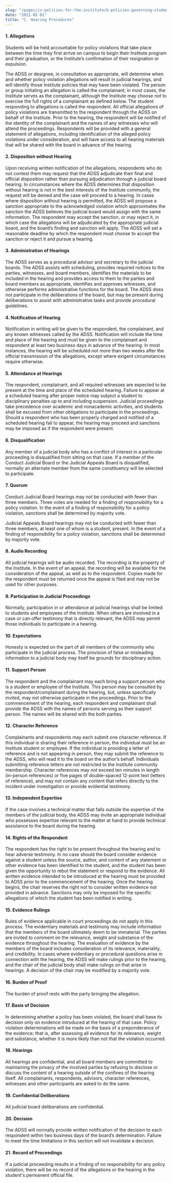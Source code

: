 ```yaml
---
slug: "/pages/iv-policies-for-the-institute/b-policies-governing-student-conduct-and-student-organizations/b-conduct/b-2-d-student-conduct-disciplinary-process/c-hearing-procedures"
date: "2021-05-01"
title: "C. Hearing Procedures"
---
```


#### 1. **Allegations**

Students will be held accountable for policy violations that take place between the time they first arrive on campus to begin their Institute program and their graduation, or the Institute’s confirmation of their resignation or expulsion.

The ADSS or designee, in consultation as appropriate, will determine when and whether policy violation allegations will result in judicial hearings, and will identify those Institute policies that may have been violated. The person or group initiating an allegation is called the complainant; in most cases, the Institute serves as the complainant, although the Institute may choose not to exercise the full rights of a complainant as defined below. The student responding to allegations is called the respondent. All official allegations of policy violations are transmitted to the respondent through the ADSS on behalf of the Institute. Prior to the hearing, the respondent will be notified of the identity of the complainant and the names of any witnesses who will attend the proceedings. Respondents will be provided with a general statement of allegations, including identification of the alleged policy violations under consideration, and will have access to all hearing materials that will be shared with the board in advance of the hearing.

#### 2. **Disposition without Hearing**

Upon receiving written notification of the allegations, respondents who do not contest them may request that the ADSS adjudicate their final and official disposition rather than pursuing adjudication through a judicial board hearing. In circumstances where the ADSS determines that disposition without hearing is not in the best interests of the Institute community, the request will be denied and the case will proceed to a hearing. In cases where disposition without hearing is permitted, the ADSS will propose a sanction appropriate to the acknowledged violation which approximates the sanction the ADSS believes the judicial board would assign with the same information. The respondent may accept the sanction, or may reject it, in which case the allegations will be adjudicated by the appropriate judicial board, and the board’s finding and sanction will apply. The ADSS will set a reasonable deadline by which the respondent must choose to accept the sanction or reject it and pursue a hearing.

#### 3. **Administration of Hearings**

The ADSS serves as a procedural advisor and secretary to the judicial boards. The ADSS assists with scheduling, provides required notices to the parties, witnesses, and board members, identifies the materials to be included in the hearing and provides access to them to the parties and board members as appropriate, identifies and approves witnesses, and otherwise performs administrative functions for the board. The ADSS does not participate in the deliberations of the board, but may be present during deliberations to assist with administrative tasks and provide procedural guidelines.

#### 4. **Notification of Hearing**

Notification in writing will be given to the respondent, the complainant, and any known witnesses called by the ADSS. Notification will include the time and place of the hearing and must be given to the complainant and respondent at least two business days in advance of the hearing. In most instances, the hearing will be scheduled not more than two weeks after the official transmission of the allegations, except where exigent circumstances require otherwise.

#### 5\. **Attendance at Hearings**

The respondent, complainant, and all required witnesses are expected to be present at the time and place of the scheduled hearing. Failure to appear at a scheduled hearing after proper notice may subject a student to disciplinary penalties up to and including suspension. Judicial proceedings take precedence over academic and nonacademic activities, and students shall be excused from other obligations to participate in the proceedings. Should a respondent who has been properly charged and notified of a scheduled hearing fail to appear, the hearing may proceed and sanctions may be imposed as if the respondent were present.

#### 6\. **Disqualification**

Any member of a judicial body who has a conflict of interest in a particular proceeding is disqualified from sitting on that case. If a member of the Conduct Judicial Board or the Judicial Appeals Board is disqualified, normally an alternate member from the same constituency will be selected to participate.

#### 7. **Quorum**

Conduct Judicial Board hearings may not be conducted with fewer than three members. Three votes are needed for a finding of responsibility for a policy violation. In the event of a finding of responsibility for a policy violation, sanctions shall be determined by majority vote.

Judicial Appeals Board hearings may not be conducted with fewer than three members, at least one of whom is a student, present. In the event of a finding of responsibility for a policy violation, sanctions shall be determined by majority vote.

#### 8. **Audio Recording**

All judicial hearings will be audio recorded. The recording is the property of the Institute. In the event of an appeal, the recording will be available for the consideration of the appeal, as well as to the respondent. Copies made for the respondent must be returned once the appeal is filed and may not be used for other purposes.

#### 9. **Participation in Judicial Proceedings**

Normally, participation in or attendance at judicial hearings shall be limited to students and employees of the Institute. When others are involved in a case or can offer testimony that is directly relevant, the ADSS may permit those individuals to participate in a hearing.

#### 10. **Expectations**

Honesty is expected on the part of all members of the community who participate in the judicial process. The provision of false or misleading information to a judicial body may itself be grounds for disciplinary action.

#### 11. **Support Person**

The respondent and the complainant may each bring a support person who is a student or employee of the Institute. This person may be consulted by the respondent/complainant during the hearing, but, unless specifically invited, may not otherwise participate in the proceedings. Prior to the commencement of the hearing, each respondent and complainant shall provide the ADSS with the names of persons serving as their support person. The names will be shared with the both parties.

#### 12. **Character Reference**

Complainants and respondents may each submit one character reference. If this individual is sharing their reference in person, the individual must be an Institute student or employee. If the individual is providing a letter of reference and is not appearing in person, they may submit the reference to the ADSS, who will read it to the board on the author’s behalf. Individuals submitting reference letters are not restricted to the Institute community membership. Character references may not exceed ten minutes in length (in-person references) or five pages of double-spaced 12-point text (letters of reference), and may not contain any content that refers directly to the incident under investigation or provide evidential testimony.

#### 13. **Independent Expertise**

If the case involves a technical matter that falls outside the expertise of the members of the judicial body, the ADSS may invite an appropriate individual who possesses expertise relevant to the matter at hand to provide technical assistance to the board during the hearing.

#### 14. **Rights of the Respondent**

The respondent has the right to be present throughout the hearing and to hear adverse testimony. In no case should the board consider evidence against a student unless the source, author, and content of any statement or other evidence has been identified to the student, and the student has been given the opportunity to rebut the statement or respond to the evidence. All written evidence intended to be introduced at the hearing must be provided to ADSS prior to the commencement of the hearing. Once the hearing begins, the chair reserves the right not to consider written evidence not provided in advance. Sanctions may only be imposed for the specific allegations of which the student has been notified in writing.

#### 15. **Evidence Rulings**

Rules of evidence applicable in court proceedings do not apply in this process. The evidentiary materials and testimony may include information that the members of the board ultimately deem to be immaterial. The parties are invited to comment on the relevance, weight and substance of the evidence throughout the hearing. The evaluation of evidence by the members of the board includes consideration of its relevance, materiality, and credibility. In cases where evidentiary or procedural questions arise in connection with the hearing, the ADSS will make rulings prior to the hearing, and the chair of the judicial body shall make rulings on that arise in hearings. A decision of the chair may be modified by a majority vote.

#### 16. **Burden of Proof**

The burden of proof rests with the party bringing the allegation.

#### 17. **Basis of Decision**

In determining whether a policy has been violated, the board shall base its decision only on evidence introduced at the hearing of that case. Policy violation determinations will be made on the basis of a preponderance of the evidence; that is, after assessing all evidence for its relevance, weight and substance, whether it is more likely than not that the violation occurred.

#### 18. **Hearings**

All hearings are confidential, and all board members are committed to maintaining the privacy of the involved parties by refusing to disclose or discuss the content of a hearing outside of the confines of the hearing itself. All complainants, respondents, advisors, character references, witnesses and other participants are asked to do the same.

#### 19. **Confidential Deliberations**

All judicial board deliberations are confidential.

#### 20. **Decision**

The ADSS will normally provide written notification of the decision to each respondent within two business days of the board’s determination. Failure to meet the time limitations in this section will not invalidate a decision.

#### 21. **Record of Proceedings**

If a judicial proceeding results in a finding of no responsibility for any policy violation, there will be no record of the allegations or the hearing in the student's permanent official file.
